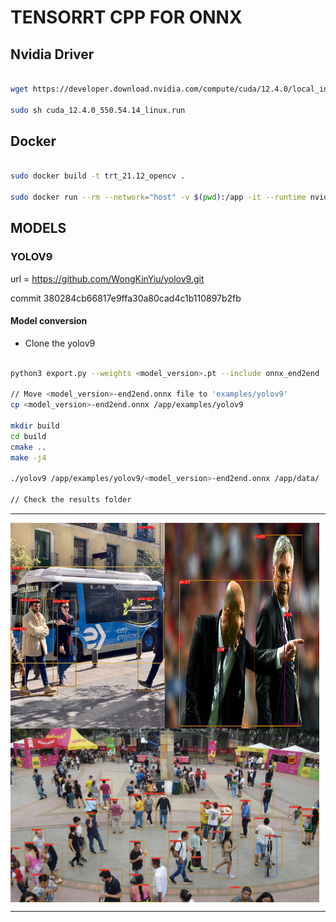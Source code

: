 # TENSORRT CPP FOR ONNX 

## Nvidia Driver

```bash

wget https://developer.download.nvidia.com/compute/cuda/12.4.0/local_installers/cuda_12.4.0_550.54.14_linux.run

sudo sh cuda_12.4.0_550.54.14_linux.run

```

## Docker

```bash

sudo docker build -t trt_21.12_opencv .

sudo docker run --rm --network="host" -v $(pwd):/app -it --runtime nvidia trt_24.02_opencv bash
```

## MODELS 

### YOLOV9

url = https://github.com/WongKinYiu/yolov9.git

commit 380284cb66817e9ffa30a80cad4c1b110897b2fb

#### Model conversion

- Clone the yolov9
```bash

python3 export.py --weights <model_version>.pt --include onnx_end2end

// Move <model_version>-end2end.onnx file to 'examples/yolov9'
cp <model_version>-end2end.onnx /app/examples/yolov9

mkdir build
cd build
cmake ..
make -j4

./yolov9 /app/examples/yolov9/<model_version>-end2end.onnx /app/data/

// Check the results folder
```
-----------
<div style="display: flex; justify-content: space-between;
    margin-right: 10px;">
    <img src="./results/v9_bus.jpg" width="50%"/>
    <img src="./results/v9_zidane.jpg" width="50%"/>
</div>
<div style="display: flex; justify-content: space-between;
    margin-right: 10px;">
    <img src="./results/v9_test.jpeg" width="100%"/>
</div>

-----------